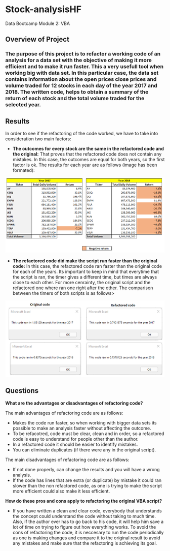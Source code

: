 # Stock-analysisHF
Data Bootcamp Module 2: VBA
## Overview of Project

### The purpose of this project is to refactor a working code of an analysis for a data set with the objective of making it more efficient and to make it run faster. This a very usefull tool when working big with data set. In this particular case, the data set contains information about the open prices close prices and volume traded for 12 stocks in each day of the year 2017 and 2018. The written code, helps to obtain a summary of the return of each stock and the total volume traded for the selected year.


## Results

In order to see if the refactoring of the code worked, we have to take into consideration two main factors:

* **The outcomes for every stock are the same in the refactored code and the original:** That proves that the refactored code does not contain any mistakes. In this case, the outcomes are equal for both years, so the first factor is ok. The results for each year are as follows (image has been formated):

![This is an image](https://github.com/HansFeddersen/Stock-analysisHF/blob/main/Resources/more/StockOutcomes.png)

* **The refactored code did make the script run faster than the original code:** In this case, the refactored code ran faster than the original code for each of the years. Its important to keep in mind that everytime that the script is ran, the timer gives a different time, but times are always close to each other. For more cenrainty, the original script and the refactored one where ran one right after the other. The comparison between the timers of both scripts is as follows>

![This is an image](https://github.com/HansFeddersen/Stock-analysisHF/blob/main/Resources/more/Original_Refactored_Timer.png)


## Questions

**What are the advantages or disadvantages of refactoring code?**

The main advantages of refactoring code are as follows:

* Makes the code run faster, so when working with bigger data sets its possible to make an analysis faster without affecting the outcome.
* To be refacotred, code must be clear, clean and in order, so a refactored code is easy to understand for people other than the author.
* In a refactored code it should be easier to identify mistakes.
* You can eliminate duplicates (if there were any in the original script).

The main disadvantages of refactoring code are as follows:

* If not done properly, can change the results and you will have a wrong analysis.
* If the code has lines that are extra (or duplicate) by mistake it could ran slower than the non refactored code, as one is trying to make the script more efficient could also make it less efficient.


**How do these pros and cons apply to refactoring the original VBA script?**

* If you have written a clean and clear code, everybody that understands the concept could understand the code without taking to much time. Also, if the author ever has to go back to his code, it will help him save a lot of time on trying to figure out how everything works. To avoid the cons of refactoring the code, it is neccesary to run the code periodically as one is making changes and compare it to the original result to avoid any mistakes and make sure that the refactoring is achieving its goal.
